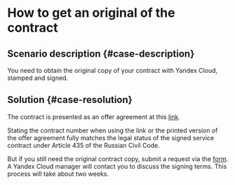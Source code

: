 # How to get an original of the contract



## Scenario description {#case-description}

You need to obtain the original copy of your contract with Yandex Cloud, stamped and signed.

## Solution {#case-resolution}

The contract is presented as an offer agreement at this [link](https://yandex.ru/legal/cloud_oferta).

Stating the contract number when using the link or the printed version of the offer agreement fully matches the legal status of the signed service contract under Article 435 of the Russian Civil Code.

But if you still need the original contract copy, submit a request via the [form](https://cloud.yandex.ru/#contact-form).
A Yandex Cloud manager will contact you to discuss the signing terms. This process will take about two weeks.
